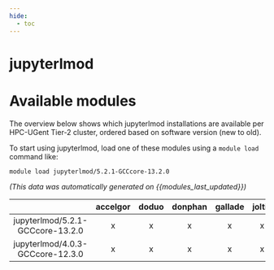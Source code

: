 ```yaml
---
hide:
  - toc
---
```


jupyterlmod
===========

# Available modules


The overview below shows which jupyterlmod installations are available per HPC-UGent Tier-2 cluster, ordered based on software version (new to old).

To start using jupyterlmod, load one of these modules using a `module load` command like:

```shell
module load jupyterlmod/5.2.1-GCCcore-13.2.0
```

*(This data was automatically generated on {{modules_last_updated}})*  

| |accelgor|doduo|donphan|gallade|joltik|shinx|
| :---: | :---: | :---: | :---: | :---: | :---: | :---: |
|jupyterlmod/5.2.1-GCCcore-13.2.0|x|x|x|x|x|x|
|jupyterlmod/4.0.3-GCCcore-12.3.0|x|x|x|x|x|x|
